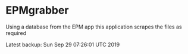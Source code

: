 # EPMgrabber
Using a database from the EPM app this application scrapes the files as required


Latest backup: Sun Sep 29 07:26:01 UTC 2019
